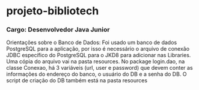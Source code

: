 # projeto-bibliotech
### Cargo: Desenvolvedor Java Junior

Orientações sobre o Banco de Dados:
Foi usado um banco de dados PostgreSQL para a aplicação, por isso é necessário o arquivo de conexão JDBC específico do PostgreSQL para o JKD8 para adicionar nas Libraries. Uma cópia do arquivo vai na pasta resources.
No package login.dao, na classe Conexao, há 3 variáveis (url, user e password) que devem conter as informações do endereço do banco, o usuário do DB e a senha do DB.
O script de criação do DB também está na pasta resources
